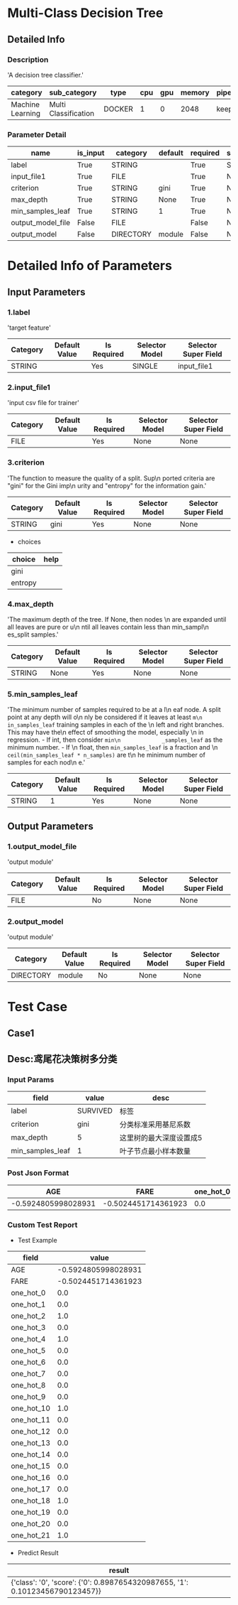 # Multi-Class Decision Tree
## Detailed Info
### Description
'A decision tree classifier.'


| category | sub_category | type | cpu | gpu | memory | pipe_status |
| --- | --- | --- | --- | --- | --- | --- |
| Machine Learning | Multi Classification | DOCKER | 1 | 0 | 2048 | keep |


### Parameter Detail

| name | is_input | category | default | required | selector_model |
| --- | --- | --- | --- | --- | --- |
| label | True | STRING |  | True | SINGLE |
| input_file1 | True | FILE |  | True | None |
| criterion | True | STRING | gini | True | None |
| max_depth | True | STRING | None | True | None |
| min_samples_leaf | True | STRING | 1 | True | None |
| output_model_file | False | FILE |  | False | None |
| output_model | False | DIRECTORY | module | False | None |


# Detailed Info of Parameters
## Input Parameters
### 1.label
'target feature'


| Category | Default Value | Is Required | Selector Model | Selector Super Field |
| --- | --- | --- | --- | --- |
| STRING |  | Yes | SINGLE | input_file1 |


### 2.input_file1
'input csv file for trainer'


| Category | Default Value | Is Required | Selector Model | Selector Super Field |
| --- | --- | --- | --- | --- |
| FILE |  | Yes | None | None |


### 3.criterion
'The function to measure the quality of a split. Sup\n             ported criteria are        "gini" for the Gini imp\n             urity and "entropy" for the information gain.'


| Category | Default Value | Is Required | Selector Model | Selector Super Field |
| --- | --- | --- | --- | --- |
| STRING | gini | Yes | None | None |


+ choices


| choice | help |
| --- | --- |
| gini |  |
| entropy |  |


### 4.max_depth
'The maximum depth of the tree. If None, then nodes \n             are expanded until        all leaves are pure or u\n             ntil all leaves contain less than        min_sampl\n             es_split samples.'


| Category | Default Value | Is Required | Selector Model | Selector Super Field |
| --- | --- | --- | --- | --- |
| STRING | None | Yes | None | None |


### 5.min_samples_leaf
'The minimum number of samples required to be at a l\n             eaf node.        A split point at any depth will o\n             nly be considered if it leaves at        least ``m\n             in_samples_leaf`` training samples in each of the \n             left and        right branches.  This may have the\n              effect of smoothing the model,        especially \n             in regression.        - If int, then consider `min\n             _samples_leaf` as the minimum number.        - If \n             float, then `min_samples_leaf` is a fraction and  \n                     `ceil(min_samples_leaf * n_samples)` are t\n             he minimum          number of samples for each nod\n             e.'


| Category | Default Value | Is Required | Selector Model | Selector Super Field |
| --- | --- | --- | --- | --- |
| STRING | 1 | Yes | None | None |


## Output Parameters
### 1.output_model_file
'output module'


| Category | Default Value | Is Required | Selector Model | Selector Super Field |
| --- | --- | --- | --- | --- |
| FILE |  | No | None | None |


### 2.output_model
'output module'


| Category | Default Value | Is Required | Selector Model | Selector Super Field |
| --- | --- | --- | --- | --- |
| DIRECTORY | module | No | None | None |



# Test Case
## Case1
## Desc:鸢尾花决策树多分类
### Input Params

| field | value | desc |
| --- | --- | --- |
| label | SURVIVED | 标签 |
| criterion | gini | 分类标准采用基尼系数 |
| max_depth | 5 | 这里树的最大深度设置成5 |
| min_samples_leaf | 1 | 叶子节点最小样本数量 |


### Post Json Format

| AGE | FARE | one_hot_0 | one_hot_1 | one_hot_2 | one_hot_3 | one_hot_4 | one_hot_5 | one_hot_6 | one_hot_7 | one_hot_8 | one_hot_9 | one_hot_10 | one_hot_11 | one_hot_12 | one_hot_13 | one_hot_14 | one_hot_15 | one_hot_16 | one_hot_17 | one_hot_18 | one_hot_19 | one_hot_20 | one_hot_21 |
| --- | --- | --- | --- | --- | --- | --- | --- | --- | --- | --- | --- | --- | --- | --- | --- | --- | --- | --- | --- | --- | --- | --- | --- |
| -0.5924805998028931 | -0.5024451714361923 | 0.0 | 0.0 | 1.0 | 0.0 | 1.0 | 0.0 | 0.0 | 0.0 | 0.0 | 0.0 | 1.0 | 0.0 | 0.0 | 0.0 | 0.0 | 0.0 | 0.0 | 0.0 | 1.0 | 0.0 | 0.0 | 1.0 |


### Custom Test Report
+ Test Example


| field | value |
| --- | --- |
| AGE | -0.5924805998028931 |
| FARE | -0.5024451714361923 |
| one_hot_0 | 0.0 |
| one_hot_1 | 0.0 |
| one_hot_2 | 1.0 |
| one_hot_3 | 0.0 |
| one_hot_4 | 1.0 |
| one_hot_5 | 0.0 |
| one_hot_6 | 0.0 |
| one_hot_7 | 0.0 |
| one_hot_8 | 0.0 |
| one_hot_9 | 0.0 |
| one_hot_10 | 1.0 |
| one_hot_11 | 0.0 |
| one_hot_12 | 0.0 |
| one_hot_13 | 0.0 |
| one_hot_14 | 0.0 |
| one_hot_15 | 0.0 |
| one_hot_16 | 0.0 |
| one_hot_17 | 0.0 |
| one_hot_18 | 1.0 |
| one_hot_19 | 0.0 |
| one_hot_20 | 0.0 |
| one_hot_21 | 1.0 |


+ Predict Result


| result |
| --- |
| {'class': '0', 'score': {'0': 0.8987654320987655, '1': 0.10123456790123457}} |


